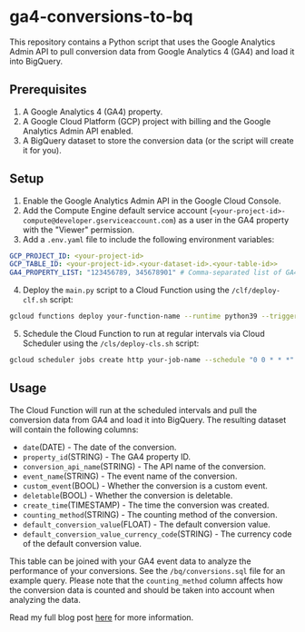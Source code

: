 # ga4-conversions-to-bq

This repository contains a Python script that uses the Google Analytics Admin API to pull conversion data from Google Analytics 4 (GA4) and load it into BigQuery.

## Prerequisites

1. A Google Analytics 4 (GA4) property.
2. A Google Cloud Platform (GCP) project with billing and the Google Analytics Admin API enabled.
3. A BigQuery dataset to store the conversion data (or the script will create it for you).

## Setup

1. Enable the Google Analytics Admin API in the Google Cloud Console.
2. Add the Compute Engine default service account (`<your-project-id>-compute@developer.gserviceaccount.com`) as a user in the GA4 property with the "Viewer" permission.
3. Add a `.env.yaml` file to include the following environment variables:

```yaml
GCP_PROJECT_ID: <your-project-id>
GCP_TABLE_ID: <your-project-id>.<your-dataset-id>.<your-table-id>>
GA4_PROPERTY_LIST: "123456789, 345678901" # Comma-separated list of GA4 property IDs to fetch the conversion metadata from
```

4. Deploy the `main.py` script to a Cloud Function using the `/clf/deploy-clf.sh` script:

```bash
gcloud functions deploy your-function-name --runtime python39 --trigger-http --env-vars-file .env.yaml --region your-region --entry-point main --timeout 540s --ingress-settings all --gen2
```

5. Schedule the Cloud Function to run at regular intervals via Cloud Scheduler using the `/cls/deploy-cls.sh` script:

```bash
gcloud scheduler jobs create http your-job-name --schedule "0 0 * * *" --uri "https://<your-region-your-project-id>.cloudfunctions.net/<your-function-name>" --http-method GET --time-zone <your-timezone> --location <your-region>
```

## Usage

The Cloud Function will run at the scheduled intervals and pull the conversion data from GA4 and load it into BigQuery. The resulting dataset will contain the following columns:

- `date`(DATE) - The date of the conversion.
- `property_id`(STRING) - The GA4 property ID.
- `conversion_api_name`(STRING) - The API name of the conversion.
- `event_name`(STRING) - The event name of the conversion.
- `custom_event`(BOOL) - Whether the conversion is a custom event.
- `deletable`(BOOL) - Whether the conversion is deletable.
- `create_time`(TIMESTAMP) - The time the conversion was created.
- `counting_method`(STRING) - The counting method of the conversion.
- `default_conversion_value`(FLOAT) - The default conversion value.
- `default_conversion_value_currency_code`(STRING) - The currency code of the default conversion value.

This table can be joined with your GA4 event data to analyze the performance of your conversions. See the `/bq/conversions.sql` file for an example query. Please note that the `counting_method` column affects how the conversion data is counted and should be taken into account when analyzing the data.

Read my full blog post [here](https://gunnargriese.com) for more information.
